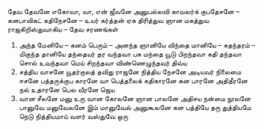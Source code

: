 
தேவ தேவனே எகோவா,
 வா, என் ஜீவனே
அனுபல்லவி
காவலர்க் குபதேசனே – கனபாவிகட் கதிநேசனே – உயர்
 கர்த்தன் ஏக திரித்துவ ஞான மகத்துவ ராஜகிறிஸ்துவாகிய – தேவ
சரணங்கள்
1. அந்த மேனியே – கனம் பெரும் – அனந்த ஞானியே
 விந்தை மானியே – சுதந்தரம் – மிகுந்த தானியே
 தந்தையர் தர வந்தவா பசு
 மந்தை யூடு பிறந்தவா கதி
 தந்தவா சொல் உவந்தவா மெய்
 சிறந்தவா விண்ணெழுந்தவர் திவ்ய
2. சத்திய வாசனே யூதர்குலத் தவிது ராஜனே
 நித்திய நேசனே அடியவர் நிலைமை ஈசனே
 பத்தருக்குப காரனே வா
 பெத்தலைக் கதிகாரனே கன
 பாரனே அதிதீரனே நல்
 உதாரனே பெல வீரனே ஜெய
3. வான சீலனே மனு உரு வான கோலனே
 ஞான பாலனே அதிசய நன்மை நூலனே
 பானுவே மனுவேலனே இம்
 மானுவேல் அனுகூலனே கன
 பத்தியே தரு துத்தியமே நெடு
 நித்தியமாய் வளர் வஸ்துவே ஒரு

